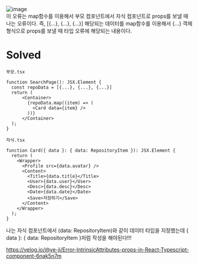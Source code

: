 ![image](https://user-images.githubusercontent.com/59958929/164444258-75f4cf64-26df-4de3-ad85-aadc3202c7bc.png) </br>
이 오류는 map함수를 이용해서 부모 컴포넌트에서 자식 컴포넌트로 props를 보낼 때 나는 오류이다.
즉, [{...}, {...}, {...}] 해당되는 데이터를 map함수를 이용해서 {...} 객체 형식으로 props를 보낼 때 타입 오류에 해당되는 내용이다.

# Solved
`부모.tsx`
```tsx
function SearchPage(): JSX.Element {
  const repoData = [{...}, {...}, {...}]
  return (
      <Container>
        {repoData.map((item) => (
          <Card data={item} />
        ))}
      </Container>
  );
}
```

`자식.tsx`
```tsx
function Card({ data }: { data: RepositoryItem }): JSX.Element {
  return (
    <Wrapper>
      <Profile src={data.avatar} />
      <Content>
        <Title>{data.title}</Title>
        <User>{data.user}</User>
        <Desc>{data.desc}</Desc>
        <Date>{data.date}</Date>
        <Save>저장하기</Save>
      </Content>
    </Wrapper>
  );
}
```

나는 자식 컴포넌트에서 (data: RepositoryItem)와 같이 데이터 타입을 지정했는데 { data }: { data: RepositoryItem }처럼 작성을 해야된다!!!

https://velog.io/@ye-ji/Error-IntrinsicAttributes-props-in-React-Typescript-component-6nak5n7m
